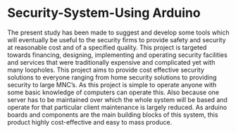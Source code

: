 # Security-System-Using Arduino

The present study has been made to suggest and develop some tools which will eventually be useful to the security firms to provide safety and security at reasonable cost and of a specified quality. This project is targeted towards financing, designing, implementing and operating security facilities and services that were traditionally expensive and complicated yet with many loopholes. This project aims to provide cost effective security solutions to everyone ranging from home security solutions to providing security to large MNC’s. As this project is simple to operate anyone with some basic knowledge of computers can operate this. Also because one server has to be maintained over which the whole system will be based and operate for that particular client maintenance is largely reduced. As arduino boards and components are the main building blocks of this system, this product highly cost-effective and easy to mass produce.
